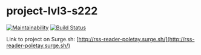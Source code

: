 # project-lvl3-s222

[![Maintainability](https://api.codeclimate.com/v1/badges/050f38337ac9a252cbcc/maintainability)](https://codeclimate.com/github/Poletay/project-lvl3-s222/maintainability)
[![Build Status](https://travis-ci.org/Poletay/project-lvl3-s222.svg?branch=master)](https://travis-ci.org/Poletay/project-lvl3-s222)

Link to project on Surge.sh: [http://rss-reader-poletay.surge.sh/](http://rss-reader-poletay.surge.sh/)